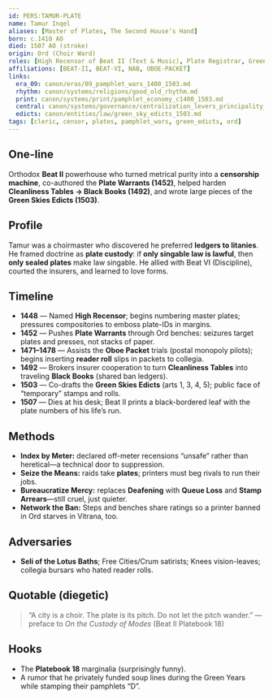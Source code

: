 ```yaml
---
id: PERS:TAMUR-PLATE
name: Tamur Inqel
aliases: [Master of Plates, The Second House’s Hand]
born: c.1410 AO
died: 1507 AO (stroke)
origin: Ord (Choir Ward)
roles: [High Recensor of Beat II (Text & Music), Plate Registrar, Green-Edicts Drafter]
affiliations: [BEAT-II, BEAT-VI, NAB, OBOE-PACKET]
links:
  era_09: canon/eras/09_pamphlet_wars_1400_1503.md
  rhythm: canon/systems/religions/good_old_rhythm.md
  print: canon/systems/print/pamphlet_economy_c1400_1503.md
  central: canon/systems/governance/centralization_levers_principality_c1400_1550.md
  edicts: canon/entities/law/green_sky_edicts_1503.md
tags: [cleric, censor, plates, pamphlet_wars, green_edicts, ord]
---
```


## One-line
Orthodox **Beat II** powerhouse who turned metrical purity into a **censorship machine**, co-authored the **Plate Warrants (1452)**, helped harden **Cleanliness Tables → Black Books (1492)**, and wrote large pieces of the **Green Skies Edicts (1503)**.

## Profile
Tamur was a choirmaster who discovered he preferred **ledgers to litanies**. He framed doctrine as **plate custody**: if **only singable law is lawful**, then **only sealed plates** make law singable. He allied with Beat VI (Discipline), courted the insurers, and learned to love forms.

## Timeline
- **1448** — Named **High Recensor**; begins numbering master plates; pressures compositories to emboss plate-IDs in margins.  
- **1452** — Pushes **Plate Warrants** through Ord benches: seizures target plates and presses, not stacks of paper.  
- **1471–1478** — Assists the **Oboe Packet** trials (postal monopoly pilots); begins inserting **reader roll** slips in packets to collegia.  
- **1492** — Brokers insurer cooperation to turn **Cleanliness Tables** into traveling **Black Books** (shared ban ledgers).  
- **1503** — Co-drafts the **Green Skies Edicts** (arts 1, 3, 4, 5); public face of “temporary” stamps and rolls.  
- **1507** — Dies at his desk; Beat II prints a black-bordered leaf with the plate numbers of his life’s run.

## Methods
- **Index by Meter:** declared off-meter recensions “unsafe” rather than heretical—a technical door to suppression.  
- **Seize the Means:** raids take **plates**; printers must beg rivals to run their jobs.  
- **Bureaucratize Mercy:** replaces **Deafening** with **Queue Loss** and **Stamp Arrears**—still cruel, just quieter.  
- **Network the Ban:** Steps and benches share ratings so a printer banned in Ord starves in Vitrana, too.

## Adversaries
- **Seli of the Lotus Baths**; Free Cities/Crum satirists; Knees vision-leaves; collegia bursars who hated reader rolls.

## Quotable (diegetic)
> “A city is a choir. The plate is its pitch. Do not let the pitch wander.” — preface to *On the Custody of Modes* (Beat II Platebook 18)

## Hooks
- The **Platebook 18** marginalia (surprisingly funny).  
- A rumor that he privately funded soup lines during the Green Years while stamping their pamphlets “D”.

